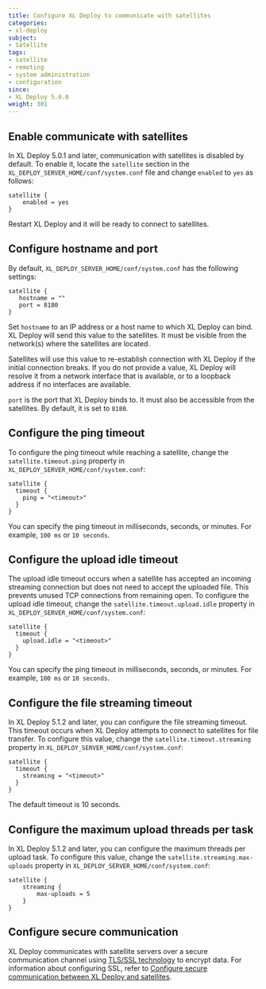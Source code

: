 ```yaml
---
title: Configure XL Deploy to communicate with satellites
categories:
- xl-deploy
subject:
- Satellite
tags:
- satellite
- remoting
- system administration
- configuration
since:
- XL Deploy 5.0.0
weight: 301
---
```


## Enable communicate with satellites

In XL Deploy 5.0.1 and later, communication with satellites is disabled by default. To enable it, locate the `satellite` section in the `XL_DEPLOY_SERVER_HOME/conf/system.conf` file and change `enabled` to  `yes` as follows:

	satellite {
        enabled = yes
    }

Restart XL Deploy and it will be ready to connect to satellites.

## Configure hostname and port

By default, `XL_DEPLOY_SERVER_HOME/conf/system.conf` has the following settings:

	satellite {
       hostname = ""
       port = 8180
    }

Set `hostname` to an IP address or a host name to which XL Deploy can bind. XL Deploy will send this value to the satellites. It must be visible from the network(s) where the satellites are located.

Satellites will use this value to re-establish connection with XL Deploy if the initial connection breaks. If you do not provide a value, XL Deploy will resolve it from a network interface that is available, or to a loopback address if no interfaces are available.

`port` is the port that XL Deploy binds to. It must also be accessible from the satellites. By default, it is set to `8180`.

## Configure the ping timeout

To configure the ping timeout while reaching a satellite, change the `satellite.timeout.ping` property in `XL_DEPLOY_SERVER_HOME/conf/system.conf`:

    satellite {
      timeout {
        ping = "<timeout>"
      }
    }

You can specify the ping timeout in milliseconds, seconds, or minutes. For example, `100 ms` or `10 seconds`.

## Configure the upload idle timeout

The upload idle timeout occurs when a satellite has accepted an incoming streaming connection but does not need to accept the uploaded file. This prevents unused TCP connections from remaining open. To configure the upload idle timeout, change the `satellite.timeout.upload.idle` property in `XL_DEPLOY_SERVER_HOME/conf/system.conf`:

    satellite {
      timeout {
        upload.idle = "<timeout>"
      }
    }

You can specify the ping timeout in milliseconds, seconds, or minutes. For example, `100 ms` or `10 seconds`.

## Configure the file streaming timeout

In XL Deploy 5.1.2 and later, you can configure the file streaming timeout. This timeout occurs when XL Deploy attempts to connect to satellites for file transfer. To configure this value, change the `satellite.timeout.streaming` property in `XL_DEPLOY_SERVER_HOME/conf/system.conf`:

    satellite {
      timeout {
        streaming = "<timeout>"
      }
    }

The default timeout is 10 seconds.

## Configure the maximum upload threads per task

In XL Deploy 5.1.2 and later, you can configure the maximum threads per upload task. To configure this value, change the `satellite.streaming.max-uploads` property in `XL_DEPLOY_SERVER_HOME/conf/system.conf`:

    satellite {
        streaming {
            max-uploads = 5
        }
    }

## Configure secure communication

XL Deploy communicates with satellite servers over a secure communication channel using [TLS/SSL technology](http://en.wikipedia.org/wiki/Transport_Layer_Security) to encrypt data. For information about configuring SSL, refer to [Configure secure communication between XL Deploy and satellites](/xl-deploy/how-to/configure-secure-communication-with-a-satellite.html).
